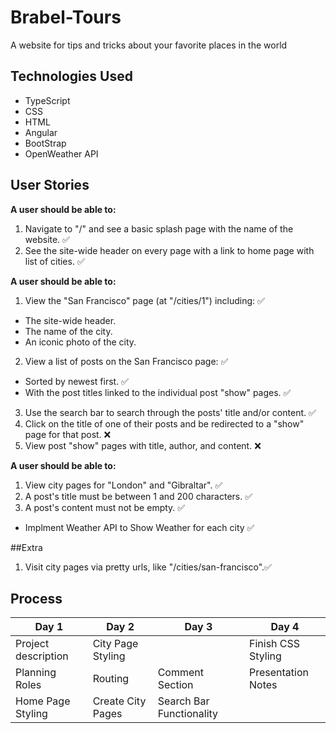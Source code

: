 # Brabel-Tours
A website for tips and tricks about your favorite places in the world

## Technologies Used
- TypeScript
- CSS
- HTML
- Angular
- BootStrap
- OpenWeather API

## User Stories

**A user should be able to:**

1. Navigate to "/" and see a basic splash page with the name of the website. 	✅
2. See the site-wide header on every page with a link to home page with list of cities. 	✅


**A user should be able to:**

1. View the "San Francisco" page (at "/cities/1") including: 	✅
  * The site-wide header.
  * The name of the city.
  * An iconic photo of the city.
2. View a list of posts on the San Francisco page: 	✅
  * Sorted by newest first. 	✅
  * With the post titles linked to the individual post "show" pages. 	✅
3. Use the search bar to search through the posts' title and/or content. 	✅
4. Click on the title of one of their posts and be redirected to a "show" page for that post. ❌
5. View post "show" pages with title, author, and content. ❌

**A user should be able to:**

1. View city pages for "London" and "Gibraltar". 	✅
2. A post's title must be between 1 and 200 characters. 	✅
3. A post's content must not be empty. 	✅

- Implment Weather API to Show Weather for each city 	✅

##Extra 

1. Visit city pages via pretty urls, like "/cities/san-francisco".✅


## Process
| Day 1 | Day 2 | Day 3 | Day 4 |
|-------|-------|-------|-------|
| Project description| City Page Styling| | Finish CSS Styling| Weather API implementation|
 Planning Roles| Routing| Comment Section| Presentation Notes
 Home Page Styling|Create City Pages|Search Bar Functionality| 
 
